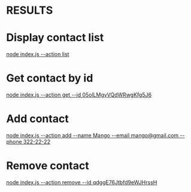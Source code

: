 # RESULTS

# Display contact list

[node index.js --action list](https://ibb.co/Mk8VKxz)

# Get contact by id

[node index.js --action get --id 05olLMgyVQdWRwgKfg5J6](https://ibb.co/vY7QR16)

# Add contact

[node index.js --action add --name Mango --email mango@gmail.com --phone 322-22-22](https://ibb.co/47qnXf4)

# Remove contact

[node index.js --action remove --id qdggE76Jtbfd9eWJHrssH](https://ibb.co/0JyhtXg)